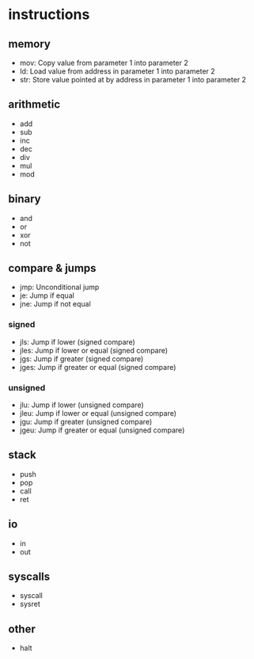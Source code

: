 # instructions

## memory

- mov: Copy value from parameter 1 into parameter 2
- ld: Load value from address in parameter 1 into parameter 2
- str: Store value pointed at by address in parameter 1 into parameter 2

## arithmetic

- add
- sub
- inc
- dec
- div
- mul
- mod

## binary

- and
- or
- xor
- not

## compare & jumps

- jmp: Unconditional jump
- je: Jump if equal
- jne: Jump if not equal

### signed

- jls: Jump if lower (signed compare)
- jles: Jump if lower or equal (signed compare)
- jgs: Jump if greater (signed compare)
- jges: Jump if greater or equal (signed compare)

### unsigned

- jlu: Jump if lower (unsigned compare)
- jleu: Jump if lower or equal (unsigned compare)
- jgu: Jump if greater (unsigned compare)
- jgeu: Jump if greater or equal (unsigned compare)

## stack

- push
- pop
- call
- ret

## io

- in
- out

## syscalls

- syscall
- sysret

## other

- halt
